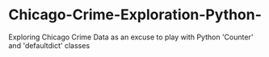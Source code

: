 # Chicago-Crime-Exploration-Python-
Exploring Chicago Crime Data as an excuse to play with Python 'Counter' and 'defaultdict' classes
